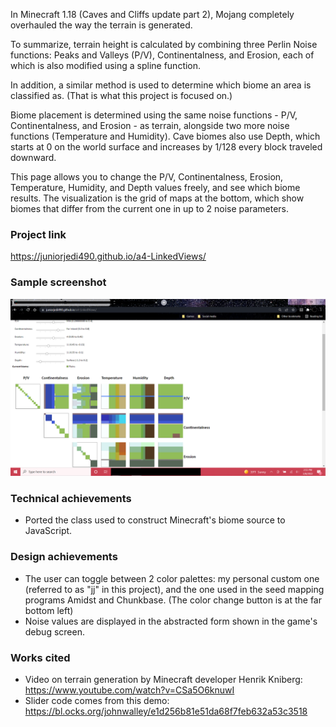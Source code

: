 In Minecraft 1.18 (Caves and Cliffs update part 2), Mojang completely overhauled the way the terrain is generated.

To summarize, terrain height is calculated by combining three Perlin Noise functions: Peaks and Valleys (P/V), Continentalness, and Erosion, each of which is also modified using a spline function.

In addition, a similar method is used to determine which biome an area is classified as. (That is what this project is focused on.)

Biome placement is determined using the same noise functions - P/V, Continentalness, and Erosion - as terrain, alongside two more noise functions (Temperature and Humidity). Cave biomes also use Depth, which starts at 0 on the world surface and increases by 1/128 every block traveled downward.

This page allows you to change the P/V, Continentalness, Erosion, Temperature, Humidity, and Depth values freely, and see which biome results. The visualization is the grid of maps at the bottom, which show biomes that differ from the current one in up to 2 noise parameters.

### Project link
https://juniorjedi490.github.io/a4-LinkedViews/

### Sample screenshot

![Screenie](sample_screenshot.png)

### Technical achievements
- Ported the class used to construct Minecraft's biome source to JavaScript.

### Design achievements
- The user can toggle between 2 color palettes: my personal custom one (referred to as "jj" in this project), and the one used in the seed mapping programs Amidst and Chunkbase. (The color change button is at the far bottom left)
- Noise values are displayed in the abstracted form shown in the game's debug screen.

### Works cited
- Video on terrain generation by Minecraft developer Henrik Kniberg: https://www.youtube.com/watch?v=CSa5O6knuwI
- Slider code comes from this demo: https://bl.ocks.org/johnwalley/e1d256b81e51da68f7feb632a53c3518
